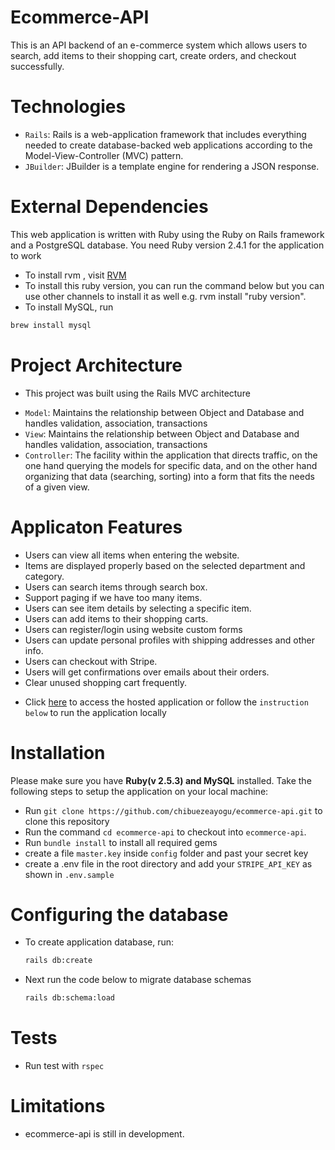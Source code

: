 # Ecommerce-API
This is an API backend of an e-commerce system which allows users to search, add items to their shopping cart, create orders, and checkout successfully.

# Technologies
- `Rails`: Rails is a web-application framework that includes everything needed to create database-backed web applications according to the Model-View-Controller (MVC) pattern.
- `JBuilder`: JBuilder is a template engine for rendering a JSON response.

# External Dependencies
This web application is written with Ruby using the Ruby on Rails framework and a PostgreSQL database. You need Ruby version 2.4.1 for the application to work
- To install rvm , visit [RVM](https://rvm.io/rvm/install)
- To install this ruby version, you can run the command below but you can use other channels to install it as well e.g. rvm install "ruby version". 
- To install MySQL, run 
```bash
brew install mysql
```

# Project Architecture
- This project was built using the Rails MVC architecture
* `Model`: Maintains the relationship between Object and Database and handles validation, association, transactions
* `View`: Maintains the relationship between Object and Database and handles validation, association, transactions
* `Controller`: The facility within the application that directs traffic, on the one hand querying the models for specific data, and on the other hand organizing that data (searching, sorting) into a form that fits the needs of a given view.

# Applicaton Features
* Users can view all items when entering the website.
* Items are displayed properly based on the selected department and category.
* Users can search items through search box.
* Support paging if we have too many items.
* Users can see item details by selecting a specific item.
* Users can add items to their shopping carts.
* Users can register/login using website custom forms
* Users can update personal profiles with shipping addresses and other info.
* Users can checkout with Stripe.
* Users will get confirmations over emails about their orders.
* Clear unused shopping cart frequently.

- Click [here](https://t-ecommerce.herokuapp.com/) to access the hosted application or follow the `instruction below` to run the application locally 

# Installation
Please make sure you have **Ruby(v 2.5.3) and MySQL** installed. Take the following steps to setup the application on your local machine:

* Run `git clone https://github.com/chibuezeayogu/ecommerce-api.git` to clone this repository
* Run the command `cd ecommerce-api` to checkout into `ecommerce-api`.
* Run `bundle install` to install all required gems
* create a file `master.key` inside `config` folder and past your secret key
* create a .env file in the root directory and add your `STRIPE_API_KEY` as shown in `.env.sample`

# Configuring the database
* To create application database, run:
    ```bash
    rails db:create
    ```
* Next run the code below to migrate database schemas

    ```bash
    rails db:schema:load
    ```

# Tests
* Run test with `rspec`

# Limitations
* ecommerce-api is still in development.
